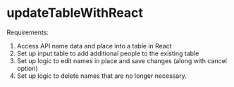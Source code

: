 # updateTableWithReact

 

Requirements:

1.  Access API name data and place into a table in React
2.  Set up input table to add additional people to the existing table
3.  Set up logic to edit names in place and save changes (along with cancel option)
4.  Set up logic to delete names that are no longer necessary.  
 
